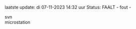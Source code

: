 laatste update: 
di 07-11-2023 14:32   uur 
Status: FAALT - fout - 
<div class="service R">svn</div><div class="service Y">microstation</div>